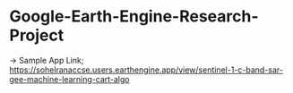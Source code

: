 # Google-Earth-Engine-Research-Project
-> Sample App Link; https://sohelranaccse.users.earthengine.app/view/sentinel-1-c-band-sar-gee-machine-learning-cart-algo

